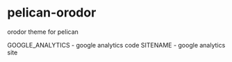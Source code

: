pelican-orodor
==============

orodor theme for pelican

GOOGLE_ANALYTICS - google analytics code
SITENAME         - google analytics site
